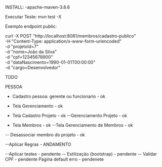 INSTALL:
 -apache-maven-3.8.6


Executar Teste:
mvn test -X

Exemplo endpoint public:

curl -X POST "http://localhost:8081/membros/cadastro-publico" \
-H "Content-Type: application/x-www-form-urlencoded" \
-d "projetoId=7" \
-d "nome=João da Silva" \
-d "cpf=12345678900" \
-d "dataNascimento=1990-01-01T00:00:00" \
-d "cargo=Desenvolvedor"


TODO

PESSOA
- Cadastro pessoa: gerente ou funcionario - ok
- Tela Gerenciamento - ok

- Tela Cadastro Projeto - ok
--Gerenciamento Projeto - ok

- Tela Membros - ok
--Tela Gerenciamento de Membros - ok

-- Desassociar membro do projeto - ok


--Aplicar Regras - ANDAMENTO

--Aplicar testes - pendente
-- Estilização (bootstrap) - pendente
-- Validar CPF -  pendente
Pagina default erro - pendenete



